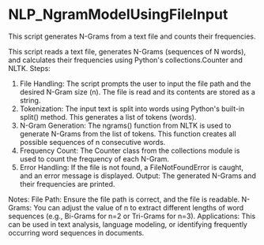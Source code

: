 # NLP_NgramModelUsingFileInput
This script generates N-Grams from a text file and counts their frequencies.

This script reads a text file, generates N-Grams (sequences of N words), and calculates their frequencies using Python's collections.Counter and NLTK.
Steps:
1. File Handling: The script prompts the user to input the file path and the desired N-Gram size (n).
The file is read and its contents are stored as a string.
2. Tokenization: The input text is split into words using Python's built-in split() method. This generates a list of tokens (words).
3. N-Gram Generation: The ngrams() function from NLTK is used to generate N-Grams from the list of tokens. This function creates all possible sequences of n consecutive words.
4. Frequency Count: The Counter class from the collections module is used to count the frequency of each N-Gram.
5. Error Handling: If the file is not found, a FileNotFoundError is caught, and an error message is displayed.
Output: The generated N-Grams and their frequencies are printed.

Notes:
File Path: Ensure the file path is correct, and the file is readable.
N-Grams: You can adjust the value of n to extract different lengths of word sequences (e.g., Bi-Grams for n=2 or Tri-Grams for n=3).
Applications: This can be used in text analysis, language modeling, or identifying frequently occurring word sequences in documents.

